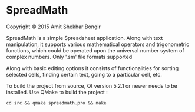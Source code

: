 # SpreadMath

Copyright © 2015 Amit Shekhar Bongir

SpreadMath is a simple Spreadsheet application. Along with text manipulation, it supports various mathematical operators and trigonometric functions, which could be operated upon the universal number system of complex numbers. Only '.sm' file formats supported

Along with basic editing options it consists of functionalities for sorting selected cells, finding certain text, going to a particular cell, etc.

To build the project from source, Qt version 5.2.1 or newer needs to be installed. Use QMake to build the project :

    cd src && qmake spreadmath.pro && make

